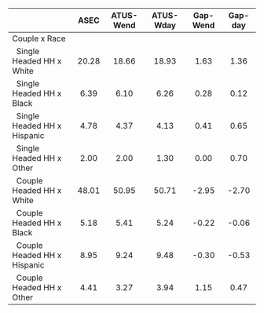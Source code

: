 
|                      |         ASEC |    ATUS-Wend |    ATUS-Wday |     Gap-Wend |      Gap-day |
| -------------------- | :----------: | :----------: | :----------: | :----------: | :----------: |
| Couple x Race        |              |              |              |              |              |
| &nbsp;&nbsp;Single Headed HH x White |        20.28 |        18.66 |        18.93 |         1.63 |         1.36 |
| &nbsp;&nbsp;Single Headed HH x Black |         6.39 |         6.10 |         6.26 |         0.28 |         0.12 |
| &nbsp;&nbsp;Single Headed HH x Hispanic |         4.78 |         4.37 |         4.13 |         0.41 |         0.65 |
| &nbsp;&nbsp;Single Headed HH x Other |         2.00 |         2.00 |         1.30 |         0.00 |         0.70 |
| &nbsp;&nbsp;Couple Headed HH x White |        48.01 |        50.95 |        50.71 |        -2.95 |        -2.70 |
| &nbsp;&nbsp;Couple Headed HH x Black |         5.18 |         5.41 |         5.24 |        -0.22 |        -0.06 |
| &nbsp;&nbsp;Couple Headed HH x Hispanic |         8.95 |         9.24 |         9.48 |        -0.30 |        -0.53 |
| &nbsp;&nbsp;Couple Headed HH x Other |         4.41 |         3.27 |         3.94 |         1.15 |         0.47 |

